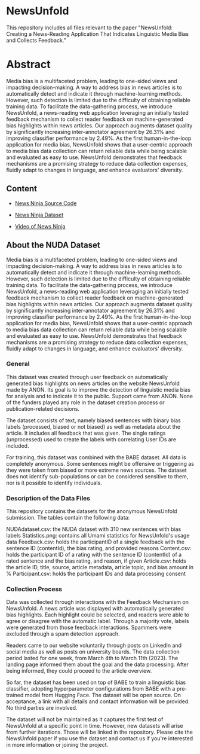 # NewsUnfold
This repository includes all files relevant to the paper "NewsUnfold: Creating a News-Reading Application That Indicates Linguistic
Media Bias and Collects Feedback."

# Abstract

Media bias is a multifaceted problem, leading to one-sided views and impacting decision-making. A way to address bias in news articles is to automatically detect and indicate it through machine-learning methods. However, such detection is limited due to the difficulty of obtaining reliable training data. To facilitate the data-gathering process, we introduce NewsUnfold, a news-reading web application leveraging an initially tested feedback mechanism to collect reader feedback on machine-generated bias highlights within news articles. Our approach augments dataset quality by significantly increasing inter-annotator agreement by 26.31% and improving classifier performance by 2.49%. As the first human-in-the-loop application for media bias, NewsUnfold shows that a user-centric approach to media bias data collection can return reliable data while being scalable and evaluated as easy to use. NewsUnfold demonstrates that feedback mechanisms are a promising strategy to reduce data collection expenses, fluidly adapt to changes in language, and enhance evaluators' diversity.

## Content
- [News Ninja Source Code](/NewsUnfold%20Code)

- [News Ninja Dataset](/NewsUnfold%20Data)

- [Video of News Ninja](https://youtu.be/h4hd9p8MECo)

## About the NUDA Dataset
Media bias is a multifaceted problem, leading to one-sided views and impacting decision-making. A way to address bias in news articles is to automatically detect and indicate it through machine-learning methods. However, such detection is limited due to the difficulty of obtaining reliable training data. To facilitate the data-gathering process, we introduce NewsUnfold, a news-reading web application leveraging an initially tested feedback mechanism to collect reader feedback on machine-generated bias highlights within news articles. Our approach augments dataset quality by significantly increasing inter-annotator agreement by 26.31% and improving classifier performance by 2.49%. As the first human-in-the-loop application for media bias, NewsUnfold shows that a user-centric approach to media bias data collection can return reliable data while being scalable and evaluated as easy to use. NewsUnfold demonstrates that feedback mechanisms are a promising strategy to reduce data collection expenses, fluidly adapt to changes in language, and enhance evaluators' diversity.

### General

This dataset was created through user feedback on automatically generated bias highlights on news articles on the website NewsUnfold made by ANON. Its goal is to improve the detection of linguistic media bias for analysis and to indicate it to the public. Support came from ANON. None of the funders played any role in the dataset creation process or publication-related decisions.

The dataset consists of text, namely biased sentences with binary bias labels (processed, biased or not biased) as well as metadata about the article. It includes all feedback that was given. The single ratings (unprocessed) used to create the labels with correlating User IDs are included.

For training, this dataset was combined with the BABE dataset.  All data is completely anonymous. Some sentences might be offensive or triggering as they were taken from biased or more extreme news sources. The dataset does not identify sub-populations or can be considered sensitive to them, nor is it possible to identify individuals.

### Description of the Data Files

This repository contains the datasets for the anonymous NewsUnfold submission. The tables contain the following data:

NUDAdataset.csv: the NUDA dataset with 310 new sentences with bias labels
Statistics.png: contains all Umami statistics for NewsUnfold's usage data
Feedback.csv: holds the participantID of a single feedback with the sentence ID (contentId), the bias rating, and provided reasons
Content.csv: holds the participant ID of a rating with the sentence ID (contentId) of a rated sentence and the bias rating, and reason, if given
Article.csv: holds the article ID, title, source, article metadata, article topic, and bias amount in %
Participant.csv: holds the participant IDs and data processing consent

### Collection Process

Data was collected through interactions with the Feedback Mechanism on NewsUnfold. A news article was displayed with automatically generated bias highlights. Each highlight could be selected, and readers were able to agree or disagree with the automatic label. Through a majority vote, labels were generated from those feedback interactions. Spammers were excluded through a spam detection approach.

Readers came to our website voluntarily through posts on LinkedIn and social media as well as posts on university boards. The data collection period lasted for one week, from March 4th to March 11th (2023). The landing page informed them about the goal and the data processing. After being informed, they could proceed to the article overview.

So far, the dataset has been used on top of BABE to train a linguistic bias classifier, adopting hyperparameter configurations from BABE with a pre-trained model from Hugging Face.
The dataset will be open source. On acceptance, a link with all details and contact information will be provided. No third parties are involved.

The dataset will not be maintained as it captures the first test of NewsUnfold at a specific point in time. However, new datasets will arise from further iterations. Those will be linked in the repository. Please cite the NewsUnfold paper if you use the dataset and contact us if you're interested in more information or joining the project.
